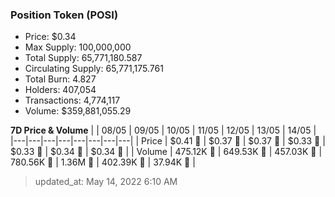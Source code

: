 
  ### Position Token (POSI)
  - Price: $0.34
  - Max Supply: 100,000,000
  - Total Supply: 65,771,180.587
  - Circulating Supply: 65,771,175.761
  - Total Burn: 4.827
  - Holders: 407,054
  - Transactions: 4,774,117
  - Volume: $359,881,055.29

  **7D Price & Volume**
  | | 08&#x2F;05 | 09&#x2F;05 | 10&#x2F;05 | 11&#x2F;05 | 12&#x2F;05 | 13&#x2F;05 | 14&#x2F;05 |
  |---|---|---|---|---|---|---|---|
  | Price | $0.41 🔻 | $0.37 🔻 | $0.37 🔻 | $0.33 🔻 | $0.33 🚀 | $0.34 🚀 | $0.34 🔻 |
  | Volume | 475.12K 🚀 | 649.53K 🚀 | 457.03K 🔻 | 780.56K 🚀 | 1.36M 🚀 | 402.39K 🔻 | 37.94K 🔻 |

  > updated_at: May 14, 2022 6:10 AM
